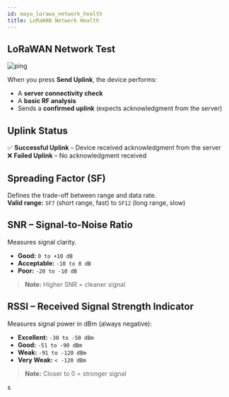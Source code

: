 ```yaml
---
id: maya_lorawa_network_health
title: LoRaWAN Network Health
---
```


## LoRaWAN Network Test

![ping](/img/lorawan/ping.svg)

When you press **Send Uplink**, the device performs:

- A **server connectivity check**
- A **basic RF analysis**
- Sends a **confirmed uplink** (expects acknowledgment from the server)

## Uplink Status

✅  **Successful Uplink** – Device received acknowledgment from the server  
❌  **Failed Uplink** – No acknowledgment received

## Spreading Factor (SF)

Defines the trade-off between range and data rate.  
**Valid range:** `SF7` (short range, fast) to `SF12` (long range, slow)

## SNR – Signal-to-Noise Ratio

Measures signal clarity.

- **Good:** `0 to +10 dB`  
- **Acceptable:** `-10 to 0 dB`  
- **Poor:** `-20 to -10 dB`

> **Note:** Higher SNR = cleaner signal

## RSSI – Received Signal Strength Indicator

Measures signal power in dBm (always negative):

- **Excellent:** `-30 to -50 dBm`  
- **Good:** `-51 to -90 dBm`  
- **Weak:** `-91 to -120 dBm`  
- **Very Weak:** `< -120 dBm`

> **Note:** Closer to 0 = stronger signal


s